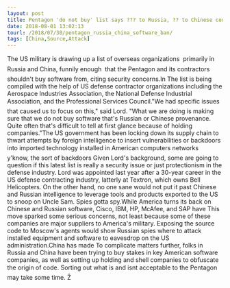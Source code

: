```yaml
---
layout: post
title: Pentagon 'do not buy' list says ??? to Russia, ?? to Chinese code
date: 2018-08-01 13:02:13
tourl: /2018/07/30/pentagon_russia_china_software_ban/
tags: [China,Source,Attack]
---
```

The US military is drawing up a list of overseas organizations  primarily in Russia and China, funnily enough  that the Pentagon and its contractors shouldn't buy software from, citing security concerns.In The list is being compiled with the help of US defense contractor organizations including the Aerospace Industries Association, the National Defense Industrial Association, and the Professional Services Council."We had specific issues  that caused us to focus on this," said Lord. "What we are doing is making sure that we do not buy software that's Russian or Chinese provenance. Quite often that's difficult to tell at first glance because of holding companies."The US government has been locking down its supply chain to thwart attempts by foreign intelligence to insert vulnerabilities or backdoors into imported technology installed in American computers networks  y'know, the sort of backdoors Given Lord's background, some are going to question if this latest list is really a security issue or just protectionism in the defense industry. Lord was appointed last year after a 30-year career in the US defense contracting industry, latterly at Textron, which owns Bell Helicopters. On the other hand, no one sane would not put it past Chinese and Russian intelligence to leverage tools and products exported to the US to snoop on Uncle Sam. Spies gotta spy.While America turns its back on Chinese and Russian software, Cisco, IBM, HP, McAfee, and SAP have This move sparked some serious concerns, not least because some of these companies are major suppliers to America's military. Exposing the source code to Moscow's agents would show Russian spies where to attack installed equipment and software to eavesdrop on the US administration.China has made To complicate matters further, folks in Russia and China have been trying to buy stakes in key American software companies, as well as setting up holding and shell companies to obfuscate the origin of code. Sorting out what is and isnt acceptable to the Pentagon may take some time. Ž